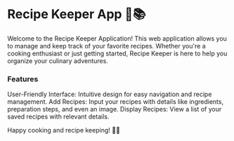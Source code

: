 # Recipe Keeper App 🍲📚
Welcome to the Recipe Keeper Application! This web application allows you to manage and keep track of your favorite recipes. Whether you're a cooking enthusiast or just getting started, Recipe Keeper is here to help you organize your culinary adventures.

### Features
User-Friendly Interface: Intuitive design for easy navigation and recipe management.
Add Recipes: Input your recipes with details like ingredients, preparation steps, and even an image.
Display Recipes: View a list of your saved recipes with relevant details.

Happy cooking and recipe keeping! 🍳📖
